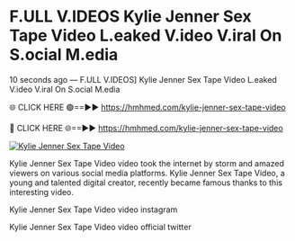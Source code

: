 # F.ULL V.IDEOS Kylie Jenner Sex Tape Video L.eaked V.ideo V.iral On S.ocial M.edia

10 seconds ago — F.ULL V.IDEOS] Kylie Jenner Sex Tape Video L.eaked V.ideo V.iral On S.ocial M.edia

🌐 CLICK HERE 🟢==►► https://hmhmed.com/kylie-jenner-sex-tape-video

🔴 CLICK HERE 🌐==►► https://hmhmed.com/kylie-jenner-sex-tape-video

[![Kylie Jenner Sex Tape Video](https://i.imgur.com/dJHk4Zq.gif)](https://hmhmed.com/kylie-jenner-sex-tape-video)

Kylie Jenner Sex Tape Video video took the internet by storm and amazed viewers on various social media platforms. Kylie Jenner Sex Tape Video, a young and talented digital creator, recently became famous thanks to this interesting video.

Kylie Jenner Sex Tape Video video instagram

Kylie Jenner Sex Tape Video video official twitter